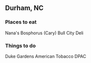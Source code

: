 ## Durham, NC

### Places to eat
Nana's
Bosphorus (Cary)
Bull City Deli

### Things to do
Duke Gardens
American Tobacco
DPAC
